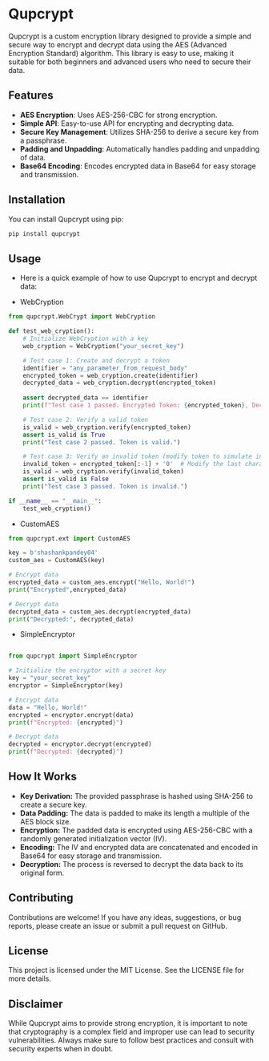# Qupcrypt

Qupcrypt is a custom encryption library designed to provide a simple and secure way to encrypt and decrypt data using the AES (Advanced Encryption Standard) algorithm. This library is easy to use, making it suitable for both beginners and advanced users who need to secure their data.

## Features

- **AES Encryption**: Uses AES-256-CBC for strong encryption.
- **Simple API**: Easy-to-use API for encrypting and decrypting data.
- **Secure Key Management**: Utilizes SHA-256 to derive a secure key from a passphrase.
- **Padding and Unpadding**: Automatically handles padding and unpadding of data.
- **Base64 Encoding**: Encodes encrypted data in Base64 for easy storage and transmission.

## Installation

You can install Qupcrypt using pip:

```sh
pip install qupcrypt
```
## Usage
- Here is a quick example of how to use Qupcrypt to encrypt and decrypt data:

- WebCryption
``` python
from qupcrypt.WebCrypt import WebCryption

def test_web_cryption():
    # Initialize WebCryption with a key
    web_cryption = WebCryption("your_secret_key")

    # Test case 1: Create and decrypt a token
    identifier = "any_parameter_from_request_body"
    encrypted_token = web_cryption.create(identifier)
    decrypted_data = web_cryption.decrypt(encrypted_token)
    
    assert decrypted_data == identifier
    print(f"Test case 1 passed. Encrypted Token: {encrypted_token}, Decrypted Data: {decrypted_data}")

    # Test case 2: Verify a valid token
    is_valid = web_cryption.verify(encrypted_token)
    assert is_valid is True
    print("Test case 2 passed. Token is valid.")

    # Test case 3: Verify an invalid token (modify token to simulate invalidity)
    invalid_token = encrypted_token[:-1] + '0'  # Modify the last character to invalidate
    is_valid = web_cryption.verify(invalid_token)
    assert is_valid is False
    print("Test case 3 passed. Token is invalid.")

if __name__ == "__main__":
    test_web_cryption()
```

- CustomAES
``` python
from qupcrypt.ext import CustomAES

key = b'shashankpandey04'
custom_aes = CustomAES(key)

# Encrypt data
encrypted_data = custom_aes.encrypt("Hello, World!")
print("Encrypted",encrypted_data)

# Decrypt data
decrypted_data = custom_aes.decrypt(encrypted_data)
print("Decrypted:", decrypted_data)

```

- SimpleEncryptor
``` python

from qupcrypt import SimpleEncryptor

# Initialize the encryptor with a secret key
key = "your_secret_key"
encryptor = SimpleEncryptor(key)

# Encrypt data
data = "Hello, World!"
encrypted = encryptor.encrypt(data)
print(f"Encrypted: {encrypted}")

# Decrypt data
decrypted = encryptor.decrypt(encrypted)
print(f"Decrypted: {decrypted}")
```

## How It Works
- **Key Derivation:** The provided passphrase is hashed using SHA-256 to create a secure key.
- **Data Padding:** The data is padded to make its length a multiple of the AES block size.
- **Encryption:** The padded data is encrypted using AES-256-CBC with a randomly generated initialization vector (IV).
- **Encoding:** The IV and encrypted data are concatenated and encoded in Base64 for easy storage and transmission.
- **Decryption:** The process is reversed to decrypt the data back to its original form.

## Contributing
Contributions are welcome! If you have any ideas, suggestions, or bug reports, please create an issue or submit a pull request on GitHub.

## License
This project is licensed under the MIT License. See the LICENSE file for more details.

## Disclaimer
While Qupcrypt aims to provide strong encryption, it is important to note that cryptography is a complex field and improper use can lead to security vulnerabilities. Always make sure to follow best practices and consult with security experts when in doubt.

